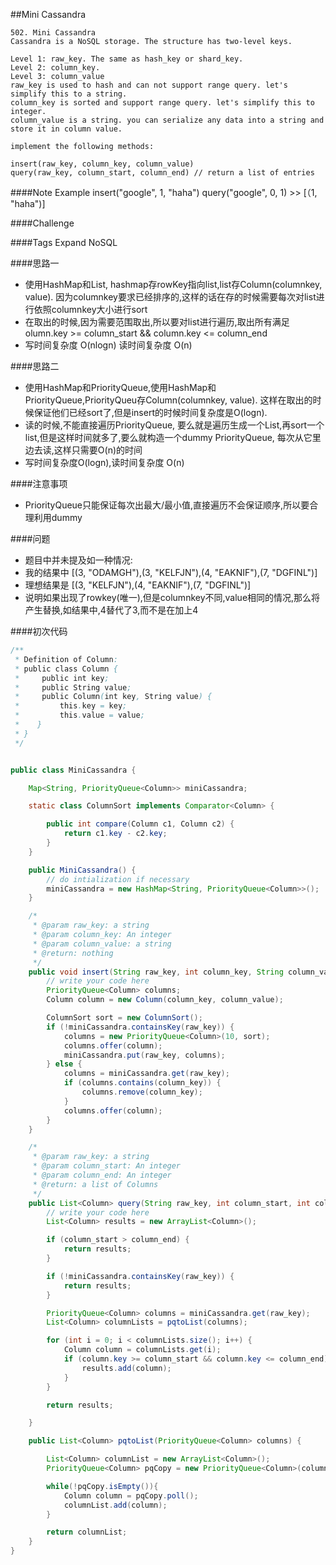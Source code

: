 ##Mini Cassandra

	502. Mini Cassandra
	Cassandra is a NoSQL storage. The structure has two-level keys.

	Level 1: raw_key. The same as hash_key or shard_key.
	Level 2: column_key.
	Level 3: column_value
	raw_key is used to hash and can not support range query. let's simplify this to a string.
	column_key is sorted and support range query. let's simplify this to integer.
	column_value is a string. you can serialize any data into a string and store it in column value.

	implement the following methods:

	insert(raw_key, column_key, column_value)
	query(raw_key, column_start, column_end) // return a list of entries

####Note
	Example
	insert("google", 1, "haha")
	query("google", 0, 1)
	>> [（1, "haha")]

####Challenge

####Tags Expand
NoSQL

####思路一
-  使用HashMap和List, hashmap存rowKey指向list,list存Column(columnkey, value). 因为columnkey要求已经排序的,这样的话在存的时候需要每次对list进行依照columnkey大小进行sort
- 在取出的时候,因为需要范围取出,所以要对list进行遍历,取出所有满足olumn.key >= column_start && column.key <= column_end
- 写时间复杂度 O(nlogn) 读时间复杂度 O(n)

####思路二
- 使用HashMap和PriorityQueue,使用HashMap和PriorityQueue,PriorityQueu存Column(columnkey, value). 这样在取出的时候保证他们已经sort了,但是insert的时候时间复杂度是O(logn).
- 读的时候,不能直接遍历PriorityQueue, 要么就是遍历生成一个List,再sort一个list,但是这样时间就多了,要么就构造一个dummy PriorityQueue, 每次从它里边去读,这样只需要O(n)的时间
- 写时间复杂度O(logn),读时间复杂度 O(n)

####注意事项
- PriorityQueue只能保证每次出最大/最小值,直接遍历不会保证顺序,所以要合理利用dummy

####问题
- 题目中并未提及如一种情况:
- 我的结果中 [(3, "ODAMGH"),(3, "KELFJN"),(4, "EAKNIF"),(7, "DGFINL")]
- 理想结果是 [(3, "KELFJN"),(4, "EAKNIF"),(7, "DGFINL")]
- 说明如果出现了rowkey(唯一),但是columnkey不同,value相同的情况,那么将产生替换,如结果中,4替代了3,而不是在加上4

####初次代码

```java
/**
 * Definition of Column:
 * public class Column {
 *     public int key;
 *     public String value;
 *     public Column(int key, String value) {
 *         this.key = key;
 *         this.value = value;
 *    }
 * }
 */


public class MiniCassandra {

    Map<String, PriorityQueue<Column>> miniCassandra;

    static class ColumnSort implements Comparator<Column> {

        public int compare(Column c1, Column c2) {
            return c1.key - c2.key;
        }
    }

    public MiniCassandra() {
        // do intialization if necessary
        miniCassandra = new HashMap<String, PriorityQueue<Column>>();
    }

    /*
     * @param raw_key: a string
     * @param column_key: An integer
     * @param column_value: a string
     * @return: nothing
     */
    public void insert(String raw_key, int column_key, String column_value) {
        // write your code here
        PriorityQueue<Column> columns;
        Column column = new Column(column_key, column_value);

        ColumnSort sort = new ColumnSort();
        if (!miniCassandra.containsKey(raw_key)) {
            columns = new PriorityQueue<Column>(10, sort);
            columns.offer(column);
            miniCassandra.put(raw_key, columns);
        } else {
            columns = miniCassandra.get(raw_key);
            if (columns.contains(column_key)) {
                columns.remove(column_key);
            }
            columns.offer(column);
        }
    }

    /*
     * @param raw_key: a string
     * @param column_start: An integer
     * @param column_end: An integer
     * @return: a list of Columns
     */
    public List<Column> query(String raw_key, int column_start, int column_end) {
        // write your code here
        List<Column> results = new ArrayList<Column>();

        if (column_start > column_end) {
            return results;
        }

        if (!miniCassandra.containsKey(raw_key)) {
            return results;
        }

        PriorityQueue<Column> columns = miniCassandra.get(raw_key);
        List<Column> columnLists = pqtoList(columns);

        for (int i = 0; i < columnLists.size(); i++) {
            Column column = columnLists.get(i);
            if (column.key >= column_start && column.key <= column_end) {
                results.add(column);
            }
        }

        return results;

    }

    public List<Column> pqtoList(PriorityQueue<Column> columns) {

        List<Column> columnList = new ArrayList<Column>();
        PriorityQueue<Column> pqCopy = new PriorityQueue<Column>(columns);

        while(!pqCopy.isEmpty()){
            Column column = pqCopy.poll();
            columnList.add(column);
        }

        return columnList;
    }
}
```
